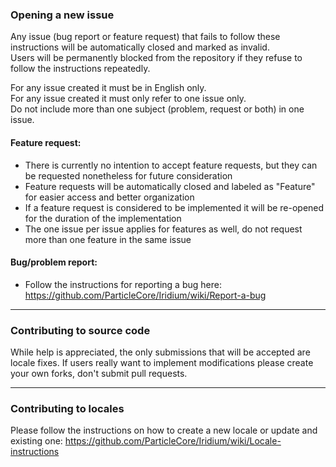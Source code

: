 ### Opening a new issue

Any issue (bug report or feature request) that fails to follow these instructions will be automatically closed and marked as invalid.  
Users will be permanently blocked from the repository if they refuse to follow the instructions repeatedly.

For any issue created it must be in English only.  
For any issue created it must only refer to one issue only.  
Do not include more than one subject (problem, request or both) in one issue.  

#### Feature request:
 - There is currently no intention to accept feature requests, but they can be requested nonetheless for future consideration
 - Feature requests will be automatically closed and labeled as "Feature" for easier access and better organization
 - If a feature request is considered to be implemented it will be re-opened for the duration of the implementation
 - The one issue per issue applies for features as well, do not request more than one feature in the same issue

#### Bug/problem report:
 - Follow the instructions for reporting a bug here: https://github.com/ParticleCore/Iridium/wiki/Report-a-bug

---
 
### Contributing to source code

While help is appreciated, the only submissions that will be accepted are locale fixes. If users really want to implement modifications please create your own forks, don't submit pull requests.

---

### Contributing to locales

Please follow the instructions on how to create a new locale or update and existing one: https://github.com/ParticleCore/Iridium/wiki/Locale-instructions
